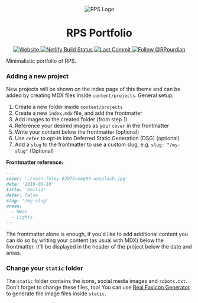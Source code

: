 <p align="center">
    <img alt="RPS Logo" src="#" />
</p>
<h1 align="center">
  RPS Portfolio
</h1>

<p align="center">
  <a href="#?utm_source=github&utm_medium=portfolio">
    <img alt="Website" src="https://img.shields.io/badge/-website-blue?style=flat-square">
  </a>
  <a href="#">
    <img src="https://img.shields.io/netlify/e6d5a4e0-dee1-4261-833e-2f47f509c68f?style=flat-square" alt="Netlify Build Status" />
  </a>
  <a href="#">
  <img src="https://img.shields.io/github/last-commit/rpsreza/portofolio?style=flat-square" alt="Last Commit" />
  </a>
  <a href="https://twitter.com/intent/follow?screen_name=RPourdian">
    <img src="https://img.shields.io/twitter/follow/RPourdian.svg?label=Follow%20@RPourdian" alt="Follow @RPourdian" />
  </a>
</p>

Minimalistic portfolio of RPS.

### Adding a new project

New projects will be shown on the index page of this theme and can be added by creating MDX files inside `content/projects`. General setup:

1. Create a new folder inside `content/projects`
1. Create a new `index.mdx` file, and add the frontmatter
1. Add images to the created folder (from step 1)
1. Reference your desired images as your `cover` in the frontmatter
1. Write your content below the frontmatter (optional)
1. Use `defer` to opt-in into Deferred Static Generation (DSG) (optional)
1. Add a `slug` to the frontmatter to use a custom slug, e.g. `slug: "/my-slug"` (Optional)

**Frontmatter reference:**

```md
---
cover: './sean-foley-0JD7kvxAq0Y-unsplash.jpg'
date: '2019-09-10'
title: 'Emilia'
defer: false
slug: '/my-slug'
areas:
  - Neon
  - Lights
---
```

The frontmatter alone is enough, if you'd like to add additional content you can do so by writing your content (as usual with MDX) below the frontmatter. It'll be displayed in the header of the project below the date and areas.

### Change your `static` folder

The `static` folder contains the icons, social media images and `robots.txt`. Don't forget to change these files, too! You can use [Real Favicon Generator](https://realfavicongenerator.net/) to generate the image files inside `static`.


